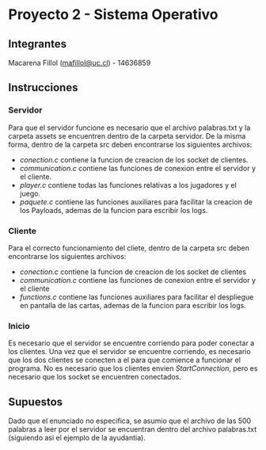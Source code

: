 # Proyecto 2 - Sistema Operativo

## Integrantes
Macarena Fillol (mafillol@uc.cl) - 14636859

## Instrucciones

### Servidor
Para que el servidor funcione es necesario que el archivo palabras.txt y la carpeta assets se encuentren dentro de la carpeta servidor.
De la misma forma, dentro de la carpeta src deben encontrarse los siguientes archivos:
- *conection.c* contiene la funcion de creacion de los socket de clientes.
- *communication.c* contiene las funciones de conexion entre el servidor y el cliente. 
- *player.c* contiene todas las funciones relativas a los jugadores y el juego.
- *paquete.c* contiene las funciones auxiliares para facilitar la creacion de los Payloads, ademas de la funcion para escribir los logs.

### Cliente
Para el correcto funcionamiento del cliete, dentro de la carpeta src deben encontrarse los siguientes archivos:
- *conection.c* contiene la funcion de creacion de los socket de clientes
- *communication.c* contiene las funciones de conexion entre el servidor y el cliente 
- *functions.c* contiene las funciones auxiliares para facilitar el despliegue en pantalla de las cartas, ademas de la funcion para escribir los logs.

### Inicio
Es necesario que el servidor se encuentre corriendo para poder conectar a los clientes.
Una vez que el servidor se encuentre corriendo, es necesario que los dos clientes se conecten a el para que comience a funcionar el programa. No es necesario que los clientes envien *StartConnection*, pero es necesario que los socket se encuentren conectados.


## Supuestos
Dado que el enunciado no especifica, se asumio que el archivo de las 500 palabras a leer por el servidor se encuentran dentro del archivo palabras.txt (siguiendo asi el ejemplo de la ayudantia).